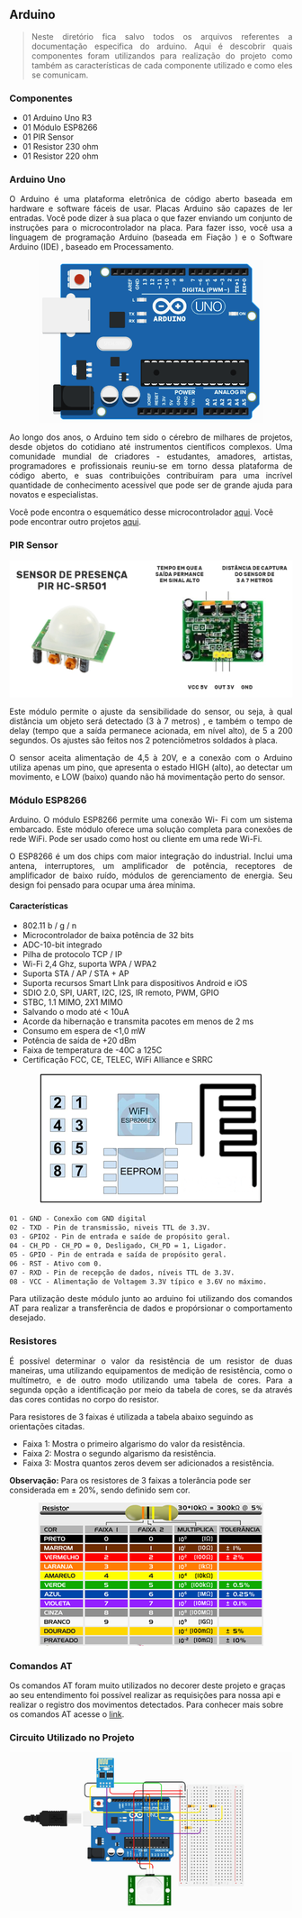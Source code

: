 ## Arduino

><p style="text-align: justify;">Neste diretório fica salvo todos os arquivos referentes a documentação especifica do arduino. Aqui é descobrir quais componentes foram utilizandos para realização do projeto como também as características de cada componente utilizado e como eles se comunicam.</p>

### Componentes

- 01 Arduino Uno R3
- 01 Módulo ESP8266
- 01 PIR Sensor
- 01 Resistor 230 ohm
- 01 Resistor 220 ohm

### Arduino Uno

<p style="text-align: justify;">
O Arduino é uma plataforma eletrônica de código aberto baseada em hardware e software fáceis de usar. Placas Arduino são capazes de ler entradas.
Você pode dizer à sua placa o que fazer enviando um conjunto de instruções para o microcontrolador na placa. Para fazer isso, você usa a linguagem de programação Arduino (baseada em Fiação ) e o Software Arduino (IDE) , baseado em Processamento.
</p>

<p align="center">
  <img src="../files/07.png">
</p>

<p style="text-align: justify;">
Ao longo dos anos, o Arduino tem sido o cérebro de milhares de projetos, desde objetos do cotidiano até instrumentos científicos complexos. Uma comunidade mundial de criadores - estudantes, amadores, artistas, programadores e profissionais reuniu-se em torno dessa plataforma de código aberto, e suas contribuições contribuíram para uma incrível quantidade de conhecimento acessível que pode ser de grande ajuda para novatos e especialistas.
</p>

Você pode encontra o esquemático desse microcontrolador [aqui](https://www.arduino.cc/en/uploads/Main/Arduino_Uno_Rev3-schematic.pdf). Você pode encontrar outro projetos [aqui](https://create.arduino.cc/projecthub). 

### PIR Sensor

<p align="center">
  <img src="../files/10.png">
</p>

<p style="text-align: justify;">
Este módulo permite o ajuste da sensibilidade do sensor, ou seja, à qual distância um objeto será detectado (3 à 7 metros) , e também o tempo de delay (tempo que a saída permanece acionada, em nível alto), de 5 a 200 segundos. Os ajustes são feitos nos 2 potenciômetros soldados à placa.
</p>

<p style="text-align: justify;">
O sensor aceita alimentação de 4,5 à 20V, e a conexão com o Arduino utiliza apenas um pino, que apresenta o estado HIGH (alto), ao detectar um movimento, e LOW (baixo) quando não há movimentação perto do sensor.
</p>

### Módulo ESP8266

<p style="text-align: justify;">
Arduino. O módulo ESP8266 permite uma conexão Wi- Fi  com um sistema embarcado. Este módulo oferece uma solução completa para conexões de rede WiFi. Pode ser usado como host ou cliente em uma rede Wi-Fi.
</p>

<p style="text-align: justify;">
O ESP8266 é um dos chips com maior integração do industrial. Inclui uma antena, interruptores, um amplificador de potência, receptores de amplificador de baixo ruído, módulos de gerenciamento de energia. Seu design foi pensado para ocupar uma área mínima.
<p>

#### Características

- 802.11 b / g / n
- Microcontrolador de baixa potência de 32 bits
- ADC-10-bit integrado
- Pilha de protocolo TCP / IP
- Wi-Fi 2,4 Ghz, suporta WPA / WPA2
- Suporta STA / AP / STA + AP
- Suporta recursos Smart LInk para dispositivos Android e iOS
- SDIO 2.0, SPI, UART, I2C, I2S, IR remoto, PWM, GPIO
- STBC, 1.1 MIMO, 2X1 MIMO
- Salvando o modo até < 10uA
- Acorde da hibernação e transmita pacotes em menos de 2 ms
- Consumo em espera de <1,0 mW
- Potência de saída de +20 dBm
- Faixa de temperatura de -40C a 125C
- Certificação FCC, CE, TELEC, WiFi Alliance e SRRC

<p align="center">
  <img src="../files/04.png">
</p>

    01 - GND - Conexão com GND digital
    02 - TXD - Pin de transmissão, niveis TTL de 3.3V.
    03 - GPIO2 - Pin de entrada e saíde de propósito geral.
    04 - CH_PD - CH_PD = 0, Desligado, CH_PD = 1, Ligador.
    05 - GPIO - Pin de entrada e saída de propósito geral.
    06 - RST - Ativo com 0.
    07 - RXD - Pin de recepção de dados, níveis TTL de 3.3V.
    08 - VCC - Alimentação de Voltagem 3.3V típico e 3.6V no máximo.

<p style="text-align: justify;">
Para utilização deste módulo junto ao arduino foi utilizando dos comandos AT para realizar a transferência de dados e propórsionar o comportamento desejado.
</p>

### Resistores

<p style="text-align: justify;">
É possível determinar o valor da resistência de um resistor de duas maneiras, uma utilizando equipamentos de medição de resistência, como o multímetro, e de outro modo utilizando uma tabela de cores. Para a segunda opção a identificação por meio da tabela de cores, se da através das cores contidas no corpo do resistor.
</p>

Para resistores de 3 faixas é utilizada a tabela abaixo seguindo as orientações citadas.

- Faixa 1: Mostra o primeiro algarismo do valor da resistência.
- Faixa 2: Mostra o segundo algarismo da resistência.
- Faixa 3: Mostra quantos zeros devem ser adicionados a resistência.

<b>Observação:</b> Para os resistores de 3 faixas a tolerância pode ser considerada em ± 20%, sendo definido sem cor.

<p align="center">
  <img src="../files/05.png">
</p>

### Comandos AT

Os comandos AT foram muito utilizados no decorer deste projeto e graças ao seu entendimento foi possível realizar as requisições para nossa api e realizar o registro dos movimentos detectados. Para conhecer mais sobre os comandos AT acesse o [link](http://room-15.github.io/blog/2015/03/26/esp8266-at-command-reference/).

### Circuito Utilizado no Projeto

<p align="center">
  <img src="../files/11.png">
</p>